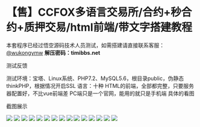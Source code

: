 # 【售】CCFOX多语言交易所/合约+秒合约+质押交易/html前端/带文字搭建教程

本套程序已经过悟空源码技术人员测试，如需搭建请直接联系客服：[@wukongymw](http://t.me/wukongymw)
**解压密码：timibbs.net**

测试反馈

测试环境：宝塔、Linux系统、PHP7.2、MySQL5.6，根目录public，伪静态thinkPHP，根据情况开启SSL
语言：十种
HTML的前端，全部都完整，只要服务器配置好，不比vue前端差
PC端只是一个官网，能用的就只是手机端
具体的看图

截图展示

[![](https://wukongymw.com/wp-content/uploads/2023/11/1699979587-af6ecb38c81dde4.png)](https://wukongymw.com/wp-content/uploads/2023/11/1699979587-af6ecb38c81dde4.png)
[![](https://wukongymw.com/wp-content/uploads/2023/11/1699979595-adb6645a85cea57.png)](https://wukongymw.com/wp-content/uploads/2023/11/1699979595-adb6645a85cea57.png)
[![](https://wukongymw.com/wp-content/uploads/2023/11/1699979602-9d6dd04389d7434.png)](https://wukongymw.com/wp-content/uploads/2023/11/1699979602-9d6dd04389d7434.png)
[![](https://wukongymw.com/wp-content/uploads/2023/11/1699979608-bd0df21baba7f89.png)](https://wukongymw.com/wp-content/uploads/2023/11/1699979608-bd0df21baba7f89.png)
[![](https://wukongymw.com/wp-content/uploads/2023/11/1699979612-758118d09fa33dd.png)](https://wukongymw.com/wp-content/uploads/2023/11/1699979612-758118d09fa33dd.png)
[![](https://wukongymw.com/wp-content/uploads/2023/11/1699979615-6722f7fef7be1ff.png)](https://wukongymw.com/wp-content/uploads/2023/11/1699979615-6722f7fef7be1ff.png)
[![](https://wukongymw.com/wp-content/uploads/2023/11/1699979617-da65b0340db7ce1.png)](https://wukongymw.com/wp-content/uploads/2023/11/1699979617-da65b0340db7ce1.png)
[![](https://wukongymw.com/wp-content/uploads/2023/11/1699979619-0d8d3aa429490d7.png)](https://wukongymw.com/wp-content/uploads/2023/11/1699979619-0d8d3aa429490d7.png)
[![](https://wukongymw.com/wp-content/uploads/2023/11/1699979622-5140211d80c6d83.png)](https://wukongymw.com/wp-content/uploads/2023/11/1699979622-5140211d80c6d83.png)
[![](https://wukongymw.com/wp-content/uploads/2023/11/1699979624-fe9e3a435cb8220.png)](https://wukongymw.com/wp-content/uploads/2023/11/1699979624-fe9e3a435cb8220.png)
[![](https://wukongymw.com/wp-content/uploads/2023/11/1699979625-a09f0a51591d94d.png)](https://wukongymw.com/wp-content/uploads/2023/11/1699979625-a09f0a51591d94d.png)
[![](https://wukongymw.com/wp-content/uploads/2023/11/1699979626-a2934c1b0307499.png)](https://wukongymw.com/wp-content/uploads/2023/11/1699979626-a2934c1b0307499.png)
[![](https://wukongymw.com/wp-content/uploads/2023/11/1699979633-08f5a69b9e5276c.png)](https://wukongymw.com/wp-content/uploads/2023/11/1699979633-08f5a69b9e5276c.png)
[![](https://wukongymw.com/wp-content/uploads/2023/11/1699979660-844266d20a774b1.png)](https://wukongymw.com/wp-content/uploads/2023/11/1699979660-844266d20a774b1.png)
[![](https://wukongymw.com/wp-content/uploads/2023/11/1699979685-b7b591df84a540d.png)](https://wukongymw.com/wp-content/uploads/2023/11/1699979685-b7b591df84a540d.png)